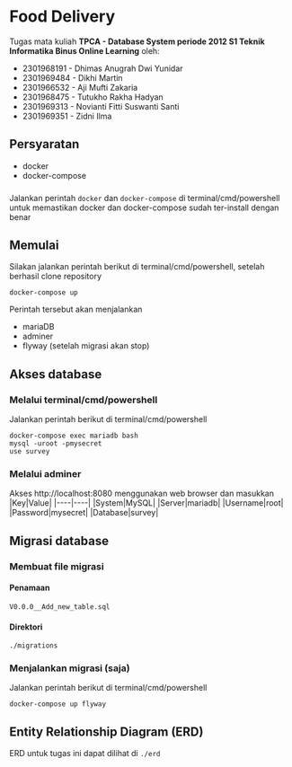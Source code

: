 # Food Delivery
Tugas mata kuliah **TPCA - Database System periode 2012 S1 Teknik Informatika Binus Online Learning** oleh:
- 2301968191 - Dhimas Anugrah Dwi Yunidar
- 2301969484 - Dikhi Martin
- 2301966532 - Aji Mufti Zakaria
- 2301968475 - Tutukho Rakha Hadyan
- 2301969313 - Novianti Fitti Suswanti Santi
- 2301969351 - Zidni Ilma
## Persyaratan
- docker
- docker-compose
###
Jalankan perintah `docker` dan `docker-compose` di terminal/cmd/powershell untuk memastikan docker dan docker-compose sudah ter-install dengan benar
## Memulai
Silakan jalankan perintah berikut di terminal/cmd/powershell, setelah berhasil clone repository
```
docker-compose up
```
Perintah tersebut akan menjalankan
- mariaDB
- adminer
- flyway (setelah migrasi akan stop)
## Akses database
### Melalui terminal/cmd/powershell
Jalankan perintah berikut di terminal/cmd/powershell
```
docker-compose exec mariadb bash
mysql -uroot -pmysecret
use survey
```
### Melalui adminer
Akses http://localhost:8080 menggunakan web browser dan masukkan
|Key|Value|
|----|----|
|System|MySQL|
|Server|mariadb|
|Username|root|
|Password|mysecret|
|Database|survey|
## Migrasi database
### Membuat file migrasi
#### Penamaan
```
V0.0.0__Add_new_table.sql
```
#### Direktori
```
./migrations
```
### Menjalankan migrasi (saja)
Jalankan perintah berikut di terminal/cmd/powershell
```
docker-compose up flyway
```
## Entity Relationship Diagram (ERD)
ERD untuk tugas ini dapat dilihat di `./erd`
